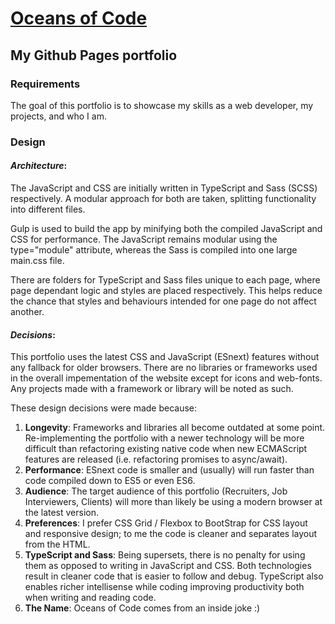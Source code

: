 # [Oceans of Code](https://oceansofcode.com)

## My Github Pages portfolio

### Requirements
The goal of this portfolio is to showcase my skills as a web developer, my projects, and who I am.

### Design
#### *Architecture*:
The JavaScript and CSS are initially written in TypeScript and Sass (SCSS) respectively. A modular approach for both are taken, splitting functionality into different files.

Gulp is used to build the app by minifying both the compiled JavaScript and CSS for performance. The JavaScript remains modular using the type="module" attribute, whereas the Sass is compiled into one large main.css file.

There are folders for TypeScript and Sass files unique to each page, where page dependant logic and styles are placed respectively. This helps reduce the chance that styles and behaviours intended for one page do not affect another.

#### *Decisions*:
This portfolio uses the latest CSS and JavaScript (ESnext) features without any fallback for older browsers. There are no libraries or frameworks used in the overall impementation of the website except for icons and web-fonts. Any projects made with a framework or library will be noted as such.

These design decisions were made because: 

1. **Longevity**: Frameworks and libraries all become outdated at some point. Re-implementing the portfolio with a newer technology will be more difficult than refactoring existing native code when new ECMAScript features are released (i.e. refactoring promises to async/await).
2. **Performance**: ESnext code is smaller and (usually) will run faster than code compiled down to ES5 or even ES6.
3. **Audience**: The target audience of this portfolio (Recruiters, Job Interviewers, Clients) will more than likely be using a modern browser at the latest version.
4. **Preferences**: I prefer CSS Grid / Flexbox to BootStrap for CSS layout and responsive design; to me the code is cleaner and separates layout from the HTML.
5. **TypeScript and Sass**: Being supersets, there is no penalty for using them as opposed to writing in JavaScript and CSS. Both technologies result in cleaner code that is easier to follow and debug. TypeScript also enables richer intellisense while coding improving productivity both when writing and reading code.
6. **The Name**: Oceans of Code comes from an inside joke :)

